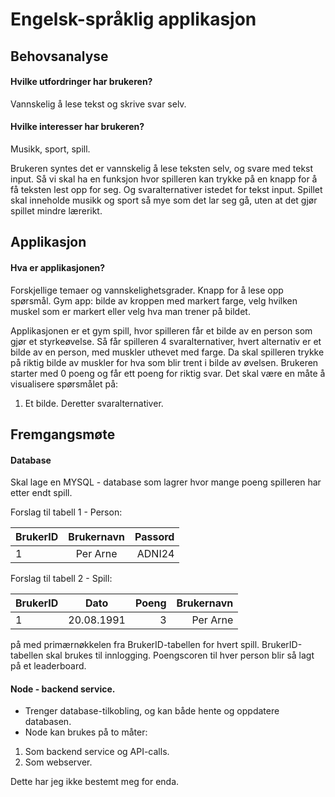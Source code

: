 # Engelsk-språklig applikasjon 

## Behovsanalyse 

#### Hvilke utfordringer har brukeren? 

Vannskelig å lese tekst og skrive svar selv. 

#### Hvilke interesser har brukeren? 

Musikk, sport, spill. 

Brukeren syntes det er vannskelig å lese teksten selv, og svare med tekst input. Så vi skal ha en funksjon hvor spilleren kan trykke på en knapp
for å få teksten lest opp for seg. Og svaralternativer istedet for tekst input. 
Spillet skal inneholde musikk og sport så mye som det lar seg gå, uten at det gjør spillet mindre lærerikt. 

## Applikasjon 

#### Hva er applikasjonen? 

Forskjellige temaer og vannskelighetsgrader. 
Knapp for å lese opp spørsmål. 
Gym app: bilde av kroppen med markert farge, velg hvilken muskel som er markert eller velg hva man trener på bildet. 

Applikasjonen er et gym spill, hvor spilleren får et bilde av en person som gjør et styrkeøvelse. 
Så får spilleren 4 svaralternativer, hvert alternativ er et bilde av en person, med muskler uthevet med farge. 
Da skal spilleren trykke på riktig bilde av muskler for hva som blir trent i bilde av øvelsen. 
Brukeren starter med 0 poeng og får ett poeng for riktig svar. 
Det skal være en måte å visualisere spørsmålet på: 

1. Et bilde. Deretter svaralternativer. 

## Fremgangsmøte 

#### Database

Skal lage en MYSQL - database som lagrer hvor mange poeng spilleren har etter endt spill.

  Forslag til tabell 1 - Person:

  | BrukerID       | Brukernavn    | Passord |
  | -------------- |:-------------:| -------:|
  | 1              | Per Arne      | ADNI24  |

  Forslag til tabell 2 - Spill:

  | BrukerID       | Dato          | Poeng | Brukernavn |
  | -------------- |:-------------:| -----:| ---------: |
  | 1              | 20.08.1991    | 3     | Per Arne   |

  på med primærnøkkelen fra BrukerID-tabellen for hvert spill.
  BrukerID-tabellen skal brukes til innlogging.
  Poengscoren til hver person blir så lagt på et leaderboard. 

#### Node - backend service.

- Trenger database-tilkobling, og kan både hente og oppdatere databasen.
- Node kan brukes på to måter:
1. Som backend service og API-calls.
2. Som webserver.

Dette har jeg ikke bestemt meg for enda.
